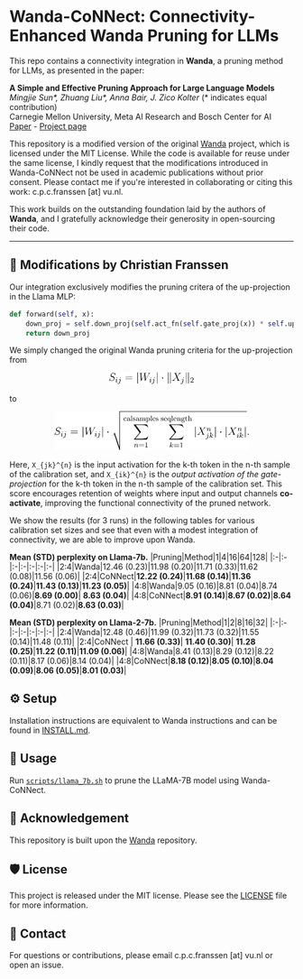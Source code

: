 # Wanda-CoNNect: Connectivity-Enhanced Wanda Pruning for LLMs
This repo contains a connectivity integration in **Wanda**, a pruning method for LLMs, as presented in the paper:

**A Simple and Effective Pruning Approach for Large Language Models** </br>
*Mingjie Sun\*, Zhuang Liu\*, Anna Bair, J. Zico Kolter* (* indicates equal contribution) <br>
Carnegie Mellon University, Meta AI Research and Bosch Center for AI  <br>
[Paper](https://arxiv.org/abs/2306.11695) - [Project page](https://eric-mingjie.github.io/wanda/home.html)

This repository is a modified version of the original [Wanda](https://github.com/locuslab/wanda) project, which is licensed under the MIT License. While the code is available for reuse under the same license, I kindly request that the modifications introduced in Wanda-CoNNect not be used in academic publications without prior consent. Please contact me if you're interested in collaborating or citing this work: c.p.c.franssen [at] vu.nl.

This work builds on the outstanding foundation laid by the authors of **Wanda**, and I gratefully acknowledge their generosity in open-sourcing their code.

--- 

## 🔧 Modifications by Christian Franssen
Our integration exclusively modifies the pruning critera of the up-projection in the Llama MLP:
```python
def forward(self, x):
    down_proj = self.down_proj(self.act_fn(self.gate_proj(x)) * self.up_proj(x))
    return down_proj
```
We simply changed the original Wanda pruning criteria for the up-projection from

<p align="center">
  <img src="images/imp_wanda.svg" alt="CoNNect importance score" width="150">
</p>
to 
<p align="center">
  <img src="images/imp_score_connect.svg" alt="CoNNect importance score" width="345">
</p>

Here, `X_{jk}^{n}` is the input activation for the k-th token in the n-th sample of the calibration set, and `X_{ik}^{n}` is the *output activation of the gate-projection* for the k-th token in the n-th sample of the calibration set. This score encourages retention of weights where input and output channels **co-activate**, improving the functional connectivity of the pruned network.

We show the results (for 3 runs) in the following tables for various calibration set sizes and see that even with a modest integration of connectivity, we are able to improve upon Wanda.

**Mean (STD) perplexity on Llama-7b.**
|Pruning|Method|1|4|16|64|128|
|:-|:-|:-|:-|:-|:-|:-|
|2:4|Wanda|12.46 (0.23)|11.98 (0.20)|11.71 (0.33)|11.62 (0.08)|11.56 (0.06)|
|2:4|CoNNect|**12.22 (0.24)**|**11.68 (0.14)**|**11.36 (0.24)**|**11.43 (0.13)**|**11.23 (0.05)**|
|4:8|Wanda|9.05 (0.16)|8.81 (0.04)|8.74 (0.06)|**8.69 (0.00)**| **8.63 (0.04)**|
|4:8|CoNNect|**8.91 (0.14)**|**8.67 (0.02)**|**8.64 (0.04)**|8.71 (0.02)|**8.63 (0.03)**|

**Mean (STD) perplexity on Llama-2-7b.**
|Pruning|Method|1|2|8|16|32|
|:-|:-|:-|:-|:-|:-|:-|
|2:4|Wanda|12.48 (0.46)|11.99 (0.32)|11.73 (0.32)|11.55 (0.14)|11.48 (0.11)|
|2:4|CoNNect | **11.66 (0.33)**| **11.40 (0.30)**| **11.28 (0.25)**|**11.22 (0.11)**|**11.09 (0.06)**|
|4:8|Wanda|8.41 (0.13)|8.29 (0.12)|8.22 (0.11)|8.17 (0.06)|8.14 (0.04)|
|4:8|CoNNect|**8.18 (0.12)**|**8.05 (0.10)**|**8.04 (0.09)**|**8.06 (0.05)**|**8.01 (0.03)**|

## ⚙️ Setup
Installation instructions are equivalent to Wanda instructions and can be found in [INSTALL.md](INSTALL.md).

## 🚀 Usage
Run [`scripts/llama_7b.sh`](scripts/llama_7b.sh) to prune the LLaMA-7B model using Wanda-CoNNect.

## 🙏 Acknowledgement
This repository is built upon the [Wanda](https://github.com/locuslab/wanda) repository.

## 🛡️ License
This project is released under the MIT license. Please see the [LICENSE](LICENSE) file for more information.

## 🤝 Contact
For questions or contributions, please email c.p.c.franssen [at] vu.nl or open an issue.